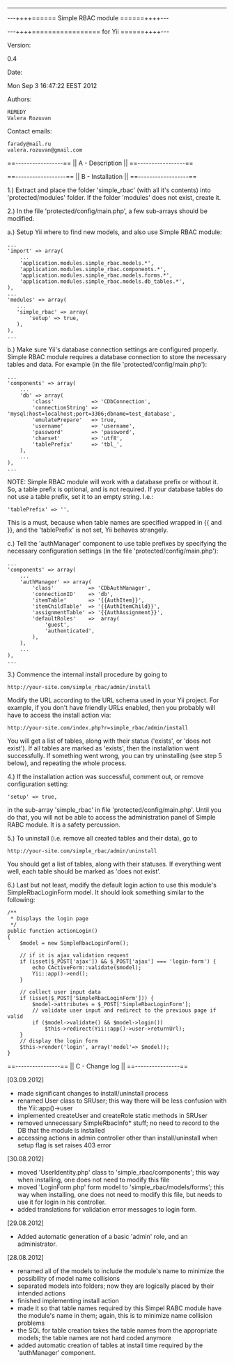 ----------------------------------------------
---++++====== Simple RBAC module ======++++---

---++++================= for Yii ======++++---


Version:

0.4

Date:

Mon Sep  3 16:47:22 EEST 2012

Authors:

    REMEDY
    Valera Rozuvan

Contact emails:

    farady@mail.ru
    valera.rozuvan@gmail.com


==-----------------==
|| A - Description ||
==-----------------==



==------------------==
|| B - Installation ||
==------------------==

1.) Extract and place the folder 'simple_rbac' (with all it's contents) into 'protected/modules' folder. If the folder
'modules' does not exist, create it.

2.) In the file 'protected/config/main.php', a few sub-arrays should be modified.

a.) Setup Yii where to find new models, and also use Simple RBAC module:

    ...
    'import' => array(
        ...
        'application.modules.simple_rbac.models.*',
        'application.modules.simple_rbac.components.*',
        'application.modules.simple_rbac.models.forms.*',
        'application.modules.simple_rbac.models.db_tables.*',
    ),
    ...
    'modules' => array(
       ...
       'simple_rbac' => array(
           'setup' => true,
       ),
    ),
    ...

b.) Make sure Yii's database connection settings are configured properly. Simple RBAC module requires a database
connection to store the necessary tables and data. For example (in the file 'protected/config/main.php'):

    ...
    'components' => array(
        ...
        'db' => array(
            'class'            => 'CDbConnection',
            'connectionString' => 'mysql:host=localhost;port=3306;dbname=test_database',
            'emulatePrepare'   => true,
            'username'         => 'username',
            'password'         => 'password',
            'charset'          => 'utf8',
            'tablePrefix'      => 'tbl_',
        ),
        ...
    ),
    ...

NOTE: Simple RBAC module will work with a database prefix or without it. So, a table prefix is optional, and is not
required. If your database tables do not use a table prefix, set it to an empty string. I.e.:

    'tablePrefix' => '',

This is a must, because when table names are specified wrapped in {{ and }}, and the 'tablePrefix' is not set, Yii
behaves strangely.

c.) Tell the 'authManager' component to use table prefixes by specifying the necessary configuration settings (in the
file 'protected/config/main.php'):

    ...
    'components' => array(
        ...
        'authManager' => array(
            'class'           => 'CDbAuthManager',
            'connectionID'    => 'db',
            'itemTable'       => '{{AuthItem}}',
            'itemChildTable'  => '{{AuthItemChild}}',
            'assignmentTable' => '{{AuthAssignment}}',
            'defaultRoles'    =>  array(
                'guest',
                'authenticated',
            ),
        ),
        ...
    ),
    ...

3.) Commence the internal install procedure by going to

    http://your-site.com/simple_rbac/admin/install

Modify the URL according to the URL schema used in your Yii project. For example, if you don't have friendly URLs
enabled, then you probably will have to access the install action via:

    http://your-site.com/index.php?r=simple_rbac/admin/install

You will get a list of tables, along with their status ('exists', or 'does not exist'). If all tables are marked as
'exists', then the installation went successfully. If something went wrong, you can try uninstalling (see step 5
below), and repeating the whole process.

4.) If the installation action was successful, comment out, or remove configuration setting:

    'setup' => true,

in the sub-array 'simple_rbac' in file 'protected/config/main.php'. Until you do that, you will not be able to access
the administration panel of Simple RABC module. It is a safety percussion.

5.) To uninstall (i.e. remove all created tables and their data), go to

    http://your-site.com/simple_rbac/admin/uninstall

You should get a list of tables, along with their statuses. If everything went well, each table should be marked as
'does not exist'.

6.) Last but not least, modify the default login action to use this module's SimpleRbacLoginForm model. It should
look something similar to the following:

    /**
     * Displays the login page
     */
    public function actionLogin()
    {
        $model = new SimpleRbacLoginForm();

        // if it is ajax validation request
        if (isset($_POST['ajax']) && $_POST['ajax'] === 'login-form') {
            echo CActiveForm::validate($model);
            Yii::app()->end();
        }

        // collect user input data
        if (isset($_POST['SimpleRbacLoginForm'])) {
            $model->attributes = $_POST['SimpleRbacLoginForm'];
            // validate user input and redirect to the previous page if valid
            if ($model->validate() && $model->login())
                $this->redirect(Yii::app()->user->returnUrl);
        }
        // display the login form
        $this->render('login', array('model'=> $model));
    }

==----------------==
|| C - Change log ||
==----------------==

[03.09.2012]
+ made significant changes to install/uninstall process
+ renamed User class to SRUser; this way there will be less confusion with the Yii::app()->user
+ implemented createUser and createRole static methods in SRUser
+ removed unnecessary SimpleRbacInfo* stuff; no need to record to the DB that the module is installed
+ accessing actions in admin controller other than install/uninstall when setup flag is set raises 403 error

[30.08.2012]
+ moved 'UserIdentity.php' class to 'simple_rbac/components'; this way when installing, one does not need to modify
this file
+ moved 'LoginForm.php' form model to 'simple_rbac/models/forms'; this way when installing, one does not need to
modify this file, but needs to use it for login in his controller.
+ added translations for validation error messages to login form.

[29.08.2012]
+ Added automatic generation of a basic 'admin' role, and an administrator.

[28.08.2012]
+ renamed all of the models to include the module's name to minimize the possibility of model name collisions
+ separated models into folders; now they are logically placed by their intended actions
+ finished implementing install action
+ made it so that table names required by this Simpel RABC module have the module's name in them; again, this is to
minimize name collision problems
+ the SQL for table creation takes the table names from the appropriate models; the table names are not hard coded
anymore
+ added automatic creation of tables at install time required by the 'authManager' component.
